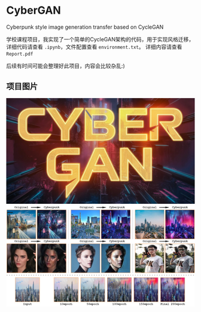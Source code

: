 # CyberGAN

Cyberpunk style image generation transfer based on CycleGAN

学校课程项目，我实现了一个简单的CycleGAN架构的代码，用于实现风格迁移，详细代码请查看 `.ipynb`，文件配置查看 `environment.txt`。
详细内容请查看`Report.pdf`

后续有时间可能会整理好此项目，内容会比较杂乱:)

## 项目图片

![CyberGAN Image 1](https://raw.githubusercontent.com/motewei/DrawingBed/main/img/CyberGAN1.png)
![CyberGAN Cover](https://raw.githubusercontent.com/motewei/DrawingBed/main/img/CyberGAN封面.jpg)
